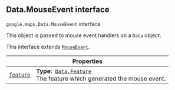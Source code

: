 
<devsite-heading text=" Data.MouseEvent interface" for="Data.MouseEvent" level="h2" link="" toc="" back-to-top=""><h2 id="Data.MouseEvent" is-upgraded="">Data.MouseEvent interface</h2></devsite-heading>
<p>
<code translate="no" dir="ltr"><span itemprop="path">google.maps</span>.<span itemprop="name">Data.MouseEvent</span></code>
interface
</p>
<p>This object is passed to mouse event handlers on a <code translate="no" dir="ltr">Data</code> object.</p>
<p>This interface extends
<code translate="no" dir="ltr"><a href="MouseEvent.md">MouseEvent</a></code>.
</p>
<div class="devsite-table-wrapper"><table class="properties responsive" summary="interface Data.MouseEvent - Properties">
<thead>
<tr><th colspan="2">Properties</th>
</tr></thead>
<tbody>
<tr id="Data.MouseEvent.feature">
<td itemprop="property"><code translate="no" dir="ltr"><a class="secret-link" href="#Data.MouseEvent.feature"><span>feature</span></a></code></td>
<td><div><strong>Type:</strong>&nbsp; <code translate="no" dir="ltr"><a href="Data.Feature.md">Data.Feature</a></code></div>
<div class="desc">The feature which generated the mouse event.</div></td>
</tr>
</tbody>
</table></div>
<script src="replace_links.js"></script>
